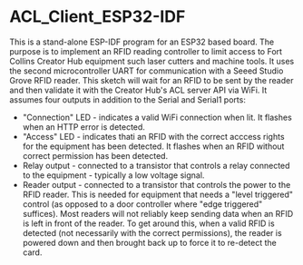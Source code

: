 # ACL_Client_ESP32-IDF

This is a stand-alone ESP-IDF program for an ESP32 based board. The purpose is to implement an RFID reading controller to limit access to Fort Collins Creator Hub equipment such laser cutters and machine tools. It uses the second microcontroller UART for communication with a Seeed Studio Grove RFID reader. This sketch will wait for an RFID to be sent by the reader and then validate it with the Creator Hub's ACL server API via WiFi. It assumes four outputs in addition to the Serial and Serial1 ports:
* "Connection" LED - indicates a valid WiFi connection when lit. It flashes when an HTTP error is detected.
* "Access" LED - indicates thati an RFID with the correct acccess rights for the equipment has been detected. It flashes when an RFID without correct permission has been detected.
* Relay output - connected to a transistor that controls a relay connected to the equipment - typically a low voltage signal.
* Reader output - connected to a transistor that controls the power to the RFID reader. This is needed for equipment that needs a "level triggered" control (as opposed to a door controller where "edge triggered" suffices). Most readers will not reliably keep sending data when an RFID is left in front of the reader. To get around this, when a valid RFID is detected (not necessarily with the correct permissions), the reader is powered down and then brought back up to force it to re-detect the card.
